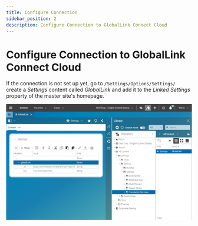 ```yaml
---
title: Configure Connection
sidebar_position: 2
description: Configure Connection to GlobalLink Connect Cloud
---
```


# Configure Connection to GlobalLink Connect Cloud

If the connection is not set up yet, go to `/Settings/Options/Settings/` create
a _Settings_ content called _GlobalLink_ and add it to the _Linked Settings_
property of the master site's homepage.

![GCC Settings](./img/gcc-settings.png)
